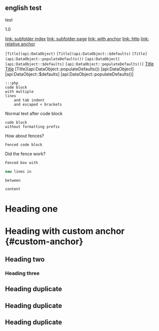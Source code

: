 ## english test

test

1.0

[link: subfolder index](subfolder/)
[link: subfolder page](subfolder/subpage)
[link: with anchor](/test#anchor)
[link: http](http://silverstripe.org)
[link: relative anchor](#relative-anchor)

`[Title](api:DataObject)`
`[Title](api:DataObject::$defaults)`
`[Title](api:DataObject::populateDefaults())`
`[api:DataObject]`
`[api:DataObject::$defaults]`
`[api:DataObject::populateDefaults()]`
[Title](api:DataObject)
[Title](api:DataObject::$defaults)
[Title](api:DataObject::populateDefaults())
[api:DataObject]
[api:DataObject::$defaults]
[api:DataObject::populateDefaults()]

	:::php
	code block
	with multiple
	lines
		and tab indent
		and escaped < brackets

Normal text after code block

	code block
	without formatting prefix

How about fences?

```
Fenced code block
```

Did the fence work?

```php
Fenced box with

new lines in

between

content
```

# Heading one

# Heading with custom anchor {#custom-anchor}

## Heading two

### Heading three

## Heading duplicate

## Heading duplicate

## Heading duplicate

